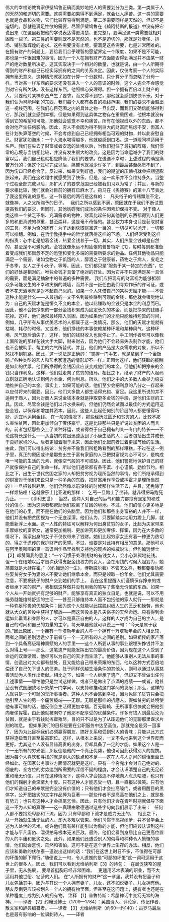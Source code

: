 伟大的幸福论教育家伊壁鸠鲁正确而美妙地把人的需要划分为三类。第一类属于人的天然的和迫切的需要。这类需要如果得不到满足，就会让人痛苦。这一类的需要也就是食品和衣物，它们比较容易得到满足。第二类需要同样是天然的，但却不是迫切的。那就是满足性欲的需要，尽管伊壁鸠鲁在《赖阿特斯的报道》中没有把它说出来（在这里我把他的学说表达得更清楚、更完整）。要满足这一类需要就相对困难一些了。第三类的需要则既不是天然的，也不是迫切的，那就是对奢侈、排场、铺张和辉煌的追求。这些需要没有止境，要满足这些需要，也是非常困难的。
在拥有财产的问题上，要给我们合乎理智的愿望界定一个限度，如果不是不可能，那也是一件很困难的事情，因为一个人在拥有财产方面能否得到满足并不由某一财产的绝对数量所决定。这其实取决于一个相对的数量，也就是说，由一个人所期待得到的财产和自己已经实际拥有的之间的关系决定。因此，仅仅考察一个人的实际拥有毫无意义，这种情形就犹如在计算一个分数时，只计算分子而忽略了分母一样。当对某一样东西的要求还没有进入一个人的意识的时候，这个人完全不会感觉到对它有所欠缺。没有这样东西，他照样心安理得。但一个拥有百倍以上财产的人，只要他对某样东西产生了要求，而又得不到它，那他就会感到怏怏不乐。对于我们认为可能得到的东西，我们每个人都有各自的视线范围。我们的要求不会超出这一视线范围。在我们心目范围之内的具体之物一旦出现，而我们又确信能够得到它，那我们就会感到幸福。但是如果得到这具体之物存在重重困难，他根本就没有得到它的希望和可能，那他就会感觉不幸和痛苦。所有在他视线以外的东西，都不会对他产生任何影响。因此，穷人不会因为得不到巨大的财富而焦虑不安，但富人在计划失算落空的时候，不会考虑到自己已经拥有相当可观的财物，并以此安慰自己。财富犹如海水：一个人海水喝得越多，他就越感到口渴。这一道理同样适用于名声。我们在失去了财富或者安逸的处境以后，当我们挺住了最初的阵痛，我们惯常的心境与当初相比较，并没有发生很大的改变。这是因为当命运减少了我们的财富以后，我们自己也就相应降低了我们的要求。在遭遇不幸时，上述过程的确是痛苦万分的；但这个过程完成以后，痛苦也就减少许多了，到最后甚至感觉不到了，因为伤口已经愈合了。反过来，如果交到好运，我们的期望的压缩机就会把期望膨胀起来，我们在这过程中就感受到了快乐。但是，这一欢乐并不会维持多久。当整个过程全部完成以后，那扩大了的要求范围已经被我们习以为常了；并且，与新的要求相比较，我们就会对目前的拥有已麻木了。荷马在《奥德赛》的第十八节表达了我这里所说的意思。这一节最后的两行是这样的：
 
凡夫俗子的情绪飘忽不定，
就像神、人之父所赐予的日子。
 
我们之所以感到不满，原因就在于我们不断试图提高我们的要求，但同时，其他妨碍我们成功的条件因素却保持不变。
对于像人类这样一个贫乏不堪、充满需求的物种，财富比起任何其他别的东西都得到人们更多的和更真诚的尊重，甚至崇拜，这是毫不奇怪的。甚至权力本身也只是获取财富的工具。不足为奇的还有：为了达到获取财富这一目的，一切尽可以抛开，一切都可以推翻。例如，在哲学教授手中的哲学就落得这样的下场。
人们经常受到这样的指责：心中老是想着金钱，热爱金钱甚于一切。其实，人们热爱金钱却是自然的，甚至是不可避免的。金钱就像永远不知疲倦的普鲁特斯【1】，每时每刻都准备着变成我们那飘忽不定的愿望和变化多端的需要所要求的物品。任何其他物品只能满足一个需要，诸如食物之于饥饿的人，醇酒之于健康者，药物之于病人，皮毛之于冬季，女人之于小伙子，等等。因此，它们都只是“服务于某一特定的东西”，它们的好处是相对的。唯独金钱才具备了绝对的好处。因为它并不只是满足某一具体的需要，而是满足抽象中的普遍的多种需要。
我们应把现有的财富视为能够抵御众多可能发生的不幸和灾祸的城墙，而并不是一纸任由我们寻欢作乐的许可证，或者不花天酒地就是对不起自己似的。如果一个人凭借自己的某种天赋才能——不管这种才能是什么——从最初的一文不名到最终赚到可观的金钱，那他就会错觉地认为：自己的天赋才能是恒久不变的本金，他以此赚取的金钱只是本金的利息而已。因此，他不会把挣来的一部分金钱积累成为固定长久的本金，而是把挣来的钱随手花掉。这样，他们通常最终陷入贫困，因为如果他们的才能只能维持短暂的时间，例如，几乎所有从事优美艺术的人都属于这一类情况，那么，他们的天赋才能就有枯竭、耗尽的时候。又或者，他们挣钱的本事依赖某种环境和某种风气。这种环境、风气随后消失了，这样，他们的钱财收入也就停止了。手工制作者尽可以像我上面所说的那样花钱大手大脚，财来财去，因为他们不会轻易失去制作才能，他们也不会被助手、帮工的力气所替代。并且，他们的产品是大众需求的对象，所以不愁找不到销路。因此，这一说法是正确的：“掌握一门手艺，就是拿到了一个金饭碗。”各种类型的艺人和艺术家遭遇的情形却不一样。正因为这样，他们获取的报酬是如此的优厚。他们所挣得的金钱因此应该变成他们的本金。但他们却把挣来的金钱只当作利息。这样，他们就走向了贫穷的结局。相比之下，继承了财产的人起码立刻就正确地认识到何为本金、何为利息。所以，他们之中的大多数人会尽力稳妥地维护自己的本金。事实上，如果可能的话，他们至少会把利息的八分之一存起来以应付将来的需要。因此，他们大多数人都生活得充裕、富足。我这里所说的并不适用于商人，因为对商人来说金钱本身就是挣取更多金钱的手段，是他们生财的工具。因此，尽管金钱是他们以汗水换来的，但他们仍然会试图以最佳的方式运用这些金钱，以保存和增加其资本。因此，这些人比起任何别的阶层的人都更懂得巧妙、适宜地运用金钱。
在一般的情况下，那些经历过匮乏和贫穷的人，比较不那么害怕贫困，因此更加倾向于奢侈豪华。这是比较那些只是听说过贫困的人而言的。前者包括那些交上了某种好运，或者得益于自己拥有的某一专门的特长——不论这特长是什么——从当初的贫困迅速达到了小康生活的人；后者包括出生并成长于良好家境的人。后者更加着眼于未来，因此他们比起前者过着更加节俭的生活。由此，我们可以得出结论：贫穷并不像我们所粗略看到的那样糟糕。不过在这一例子里，真正的原因或许是那些出生于富有家庭的人已把财富视为必不可少，是构成唯一可能的生活的元素，就像空气般的不可或缺。因此，他们警觉地保护自己的财产就像保护自己的生命一样。所以他们通常都有条不紊、小心谨慎、勤俭节约。相比之下，出生于世代贫困之家的人却把贫穷视为理所当然的事情。他们所继承得到的财富对于他们来说只是一种多余的东西，把财富用作享受或挥霍才是理所当然的！一旦把钱财耗尽，他们仍然像以前没钱的时候那样生活下去，并且，还免除了一样烦恼哩！这就像莎士比亚说的那样：
 
乞丐一旦跨上了坐骑，就非得把马跑死为止。
——《亨利五世》
 
当然，这种人对自己的运气和能力都抱有坚定的和过分的信心，因为这两者都帮助他们脱离了贫困的境地。不过，他们的信心更多地是在他们的心里，而不是在他们的头脑里。因为他们和那些出身富裕的人并不一样，他们并没有把贫困视为一个无底深潭。他们认为，只要脚踏实地用力蹬上几脚，就能重新浮上水面。这一人性的特征可以解释为何出身贫穷的女子，比起为夫家带来丰厚嫁妆的富家女，通常更加挑剔、更加讲究和更加奢侈、挥霍，因为在大多数的情况下，富家出身的女子不仅仅带来了钱财。她们比起穷家女还有着一种更为热切的、得之于遗传的保护财产的愿望。不过，谁要是对此持有相反的意见，那他可以在阿里奥斯图的第一首讽刺作品里找到支持他的观点的权威说法。但约翰逊博士【2】却赞同我的意见：“一个习惯于处理钱财的有钱女人，会小心翼翼地花钱。但一个在结婚以后才首次获得支配金钱权力的女人，会在用钱的时候大胆妄为，她简直就是大肆挥霍。”（《约翰逊的一生》，博斯威尔著）不管怎么样，我都要奉劝那些娶贫穷女子为妻的人不要让她们继承本金，而只是领取一份年金。他们尤其需要注意，不要把孩子的财产交到她们的手上。
我在这里提醒人们谨慎保存挣来的或者继承下来的财产。我相信这样做并没有用我的笔写了些毫无价值的东西。如果一个人从一开始就拥有足够的财产，能够享有真正的独立自足，也就是说，可以不用操劳就能维持舒适的生活——甚至只够维持本人而不包括他的家人就行——那就是一种弥足珍贵的优越条件；因为这个人就能以此摆脱纠缠人生的匮乏和操劳，他也就从大众的苦役中获得了解放——而这苦役本是凡夫俗子的天然命运。只有得到命运如此垂青和眷顾的人，才可以是真正自由的人。这样的人才成为自己的主人，是自己的时间和自己的力量的主宰。每天早晨他就可以说上一句：“今天是属于我的。”因此原因，一个拥有一千塔勒年金的人与一个拥有十万塔勒年金的人相比较，两者之间的差别远远少于前者与一个一无所有的人之间的差别。如果祖传的家产落到一个具备高级精神禀赋的人的手里——这个人所要从事的事业跟埋头挣钱并不怎么对得上号——那么，这笔遗产就能发挥出它的最高价值，因为现在这个人受到了命运的双重馈赠，他尽可以为自己的天才而生活了。他能够从事别人无法从事的事情，创造出对大众都有益处，且又能给自己带来荣耀的东西。他以这种方式百倍地偿还了自己欠下世人的债务。处于同样优越生活条件的其他人，则可以通过从事慈善活动为人类作出贡献。相比之下，如果一个人继承了遗产，但却又不曾做出任何上述事情——哪怕他只是尝试这样做，或者只是做出了点滴的成绩——或者，他甚至没有试图细致地研究某一门学问，以支持和推动这门学问的发展；那么，这样的人就只是一个可耻的无所事事者。这种人也不会感到幸福，因为免除了贫穷只会把他引至人生的另一个痛苦极端——无聊。无聊是那样的折磨人，假如贫穷的处境使他有事可做的话，他反倒会生活得更加幸福。百无聊赖、无所事事很快就会把他引向奢侈挥霍，由此他就被剥夺了他那不配享受的优越条件。许多有钱人到最后沦为贫困，就是由于有钱就挥霍殆尽，目的只不过是为了从压迫他们的无聊那里谋求片刻的喘息。
但如果我们的目标是要在公职服务中达至高位，那就完全是另一回事了，因为为此目标我们必须赢得朋友、搞好关系和受到别人的青睐；只能以此方式获得逐级晋升直至最高职位。这样，从根本上来说，一文不名地来到这个世界反而更好。尤其这个人没有显赫高贵的出身，但却具备了一定的才能。如果这个人是一个一无所有的穷光蛋，那反倒是他的一个真正优势，他也可因此获得别人的提携。因为每个人喜欢和寻找的就是别人的缺点和不足——这在人与人之间的谈话里面已经如此，在国家公务事业方面情况就更是这样。只有一个穷鬼才会对自己绝对的、彻底的、全方位的劣势达到所需要的深信不疑的程度，才会认识清楚自己的无足轻重和毫无价值。只有在这种情况下，这种人才会接连不停地向人点头哈腰，也只有他们的鞠躬才会深至九十度。只有这种人才能忍受一切，且一直报以微笑。只有他们才知道自己的奉献是完全没有价值的；只有他们才会扯高嗓门，或者用醒目的黑体字，公开把拙劣的文字作品捧为巨著——那些作者不是高高在他们之上，就是极有势力；也只有这种人才会摇尾乞怜。因此，只有他们才会在青年时期就倡导下面这一不为人知的真理——这一真理由歌德通过这些字句向我们展示了出来：
 
任何人都不要抱怨卑鄙和下流，因为
只有卑鄙和下流才是威力无比的。
 
相比之下，从一开始就生活无忧的人，却大多难以管束。他们习惯于高视阔步，并不曾学会上述为人处世的艺术。或许他们具有某样能引以为傲的才能，但他们应该认识到这些才能与平凡庸俗、溜须拍马根本无法匹敌。最终，他们会看到身居比自己更高位置的人的平庸和低劣之处。此外，如果他们还遭受别人的侮辱和种种令人愤慨的事情，他们就会羞愧、茫然和害怕。这可不是在这个世界上生存的办法。相反，他们应该和勇敢的伏尔泰一道说出这样的话：“我们在这世上时日不多，不值得在可鄙的坏蛋的脚下爬行。”随便说上一句，令人遗憾的是“可鄙的坏蛋”这一词可适用于这世上的很多人。因此，我们可以看到尤维纳利斯【3】的诗句：
 
在局促狭窄的屋子里，无从施展，
要昂首挺胸已经非常困难。
 
更适用艺术表演的职业，而不大适用其他世俗、钻营的人们。
在“人所拥有的财产”这一章里，我并没有把妻子和儿女包括其中，因为与其说一个人拥有妻子、儿女，还不如说妻子、儿女拥有他。朋友反倒更应该被划入一个人的拥有物里面，但甚至在这问题上，拥有者也还是在某种程度上成为别人的拥有物。
注释
【1】普鲁特斯：希腊神话中变幻无常的海神。——译者
【2】约翰逊博士（1709—1784）：英国诗人、评论家、传记作者、散文家和辞典编纂者。——译者
【3】尤维纳利斯（约60—约140）：古罗马最后也是最有影响的一位讽刺诗人。——译者
